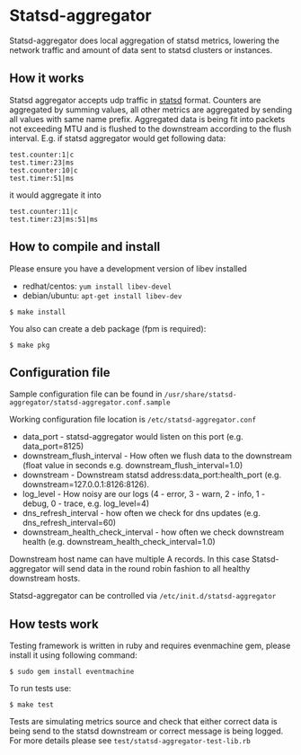 # Statsd-aggregator

Statsd-aggregator does local aggregation of statsd metrics, lowering the
network traffic and amount of data sent to statsd clusters or instances.

## How it works

Statsd aggregator accepts udp traffic in [statsd](https://github.com/etsy/statsd)
format. Counters are aggregated by summing values, all other metrics are
aggregated by sending all values with same name prefix. Aggregated data is
being fit into packets not exceeding MTU and is flushed to the downstream
according to the flush interval. E.g. if statsd aggregator would get
following data:

```
test.counter:1|c
test.timer:23|ms
test.counter:10|c
test.timer:51|ms
```

it would aggregate it into

```
test.counter:11|c
test.timer:23|ms:51|ms
```

## How to compile and install

Please ensure you have a development version of libev installed

* redhat/centos: `yum install libev-devel`
* debian/ubuntu: `apt-get install libev-dev`

```
$ make install
```

You also can create a deb package (fpm is required):

```
$ make pkg
```

## Configuration file

Sample configuration file can be found in `/usr/share/statsd-aggregator/statsd-aggregator.conf.sample`

Working configuration file location is `/etc/statsd-aggregator.conf`

* data\_port - statsd-aggregator would listen on this port (e.g. data\_port=8125)
* downstream\_flush\_interval - How often we flush data to the downstream (float value in seconds e.g. downstream\_flush\_interval=1.0)
* downstream - Downstream statsd address:data\_port:health\_port (e.g. downstream=127.0.0.1:8126:8126).
* log\_level - How noisy are our logs (4 - error, 3 - warn, 2 - info, 1 - debug, 0 - trace, e.g. log\_level=4)
* dns\_refresh\_interval - how often we check for dns updates (e.g. dns\_refresh\_interval=60)
* downstream\_health\_check\_interval - how often we check downstream health (e.g. downstream\_health\_check\_interval=1.0)

Downstream host name can have multiple A records. In this case Statsd-aggregator will send data in the
round robin fashion to all healthy downstream hosts.

Statsd-aggregator can be controlled via `/etc/init.d/statsd-aggregator`

## How tests work

Testing framework is written in ruby and requires evenmachine gem, please
install it using following command:

```
$ sudo gem install eventmachine
```

To run tests use:

```
$ make test
```

Tests are simulating metrics source and check that either correct data is
being send to the statsd downstream or correct message is being logged.
For more details please see `test/statsd-aggregator-test-lib.rb`
